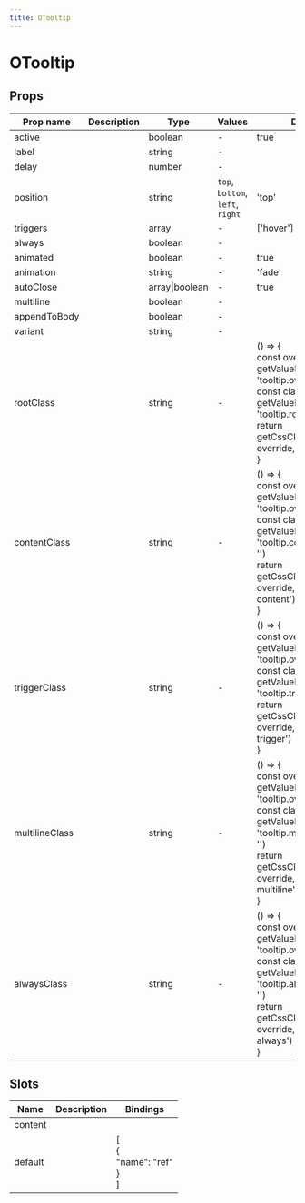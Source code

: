 ```yaml
---
title: OTooltip
---
```


# OTooltip

## Props

| Prop name      | Description | Type           | Values                           | Default                                                                                                                                                                                                                   |
| -------------- | ----------- | -------------- | -------------------------------- | ------------------------------------------------------------------------------------------------------------------------------------------------------------------------------------------------------------------------- |
| active         |             | boolean        | -                                | true                                                                                                                                                                                                                      |
| label          |             | string         | -                                |                                                                                                                                                                                                                           |
| delay          |             | number         | -                                |                                                                                                                                                                                                                           |
| position       |             | string         | `top`, `bottom`, `left`, `right` | 'top'                                                                                                                                                                                                                     |
| triggers       |             | array          | -                                | ['hover']                                                                                                                                                                                                                 |
| always         |             | boolean        | -                                |                                                                                                                                                                                                                           |
| animated       |             | boolean        | -                                | true                                                                                                                                                                                                                      |
| animation      |             | string         | -                                | 'fade'                                                                                                                                                                                                                    |
| autoClose      |             | array\|boolean | -                                | true                                                                                                                                                                                                                      |
| multiline      |             | boolean        | -                                |                                                                                                                                                                                                                           |
| appendToBody   |             | boolean        | -                                |                                                                                                                                                                                                                           |
| variant        |             | string         | -                                |                                                                                                                                                                                                                           |
| rootClass      |             | string         | -                                | () => {<br> const override = getValueByPath(config, 'tooltip.override', false)<br> const clazz = getValueByPath(config, 'tooltip.rootClass', '')<br> return getCssClass(clazz, override, 'o-tooltip')<br>}                |
| contentClass   |             | string         | -                                | () => {<br> const override = getValueByPath(config, 'tooltip.override', false)<br> const clazz = getValueByPath(config, 'tooltip.contentClass', '')<br> return getCssClass(clazz, override, 'o-tooltip-content')<br>}     |
| triggerClass   |             | string         | -                                | () => {<br> const override = getValueByPath(config, 'tooltip.override', false)<br> const clazz = getValueByPath(config, 'tooltip.triggerClass', '')<br> return getCssClass(clazz, override, 'o-tooltip-trigger')<br>}     |
| multilineClass |             | string         | -                                | () => {<br> const override = getValueByPath(config, 'tooltip.override', false)<br> const clazz = getValueByPath(config, 'tooltip.multilineClass', '')<br> return getCssClass(clazz, override, 'o-tooltip-multiline')<br>} |
| alwaysClass    |             | string         | -                                | () => {<br> const override = getValueByPath(config, 'tooltip.override', false)<br> const clazz = getValueByPath(config, 'tooltip.alwaysClass', '')<br> return getCssClass(clazz, override, 'o-tooltip-always')<br>}       |

## Slots

| Name    | Description | Bindings                             |
| ------- | ----------- | ------------------------------------ |
| content |             |                                      |
| default |             | [<br> {<br> "name": "ref"<br> }<br>] |
